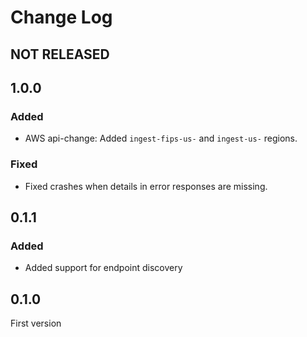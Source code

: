 # Change Log

## NOT RELEASED

## 1.0.0

### Added

- AWS api-change: Added `ingest-fips-us-` and `ingest-us-` regions.

### Fixed

- Fixed crashes when details in error responses are missing.

## 0.1.1

### Added

- Added support for endpoint discovery

## 0.1.0

First version

